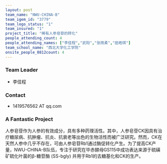 ```yaml
---
layout: post
team_name: "NWU-CHINA-B"
team_igem_id: "3779"
team_logo_status: "1"
team_insured: "1"
project_title: "稀有人参皂苷的转化"
people_attending_count: 4
people_attending_names: ["李佳程","武阳","张雨柔","屈皓琪"]
team_school_name: "西北大学化工学院"
onsite_people_0812count: 4
---
```



### Team Leader
* 李佳程

### Contact
* 1419576562 AT qq.com

### A Fantastic Project

人参皂苷作为人参的有效成分，具有多种药理活性。其中，人参皂苷CK因具有治疗糖尿病、抗肿瘤、抗炎、抗衰老等出色的生物活性而被广泛研究。然而，CK在天然人参中几乎不存在，可由人参皂苷Rb1通过酶促转化产生。为了提高CK产量，NWU-CHINA-B队伍，专注于研究在毕赤酵母GS115中成功表达来源于硫磺矿硫化叶菌的β-糖苷酶 (SS-bgly) 并用于Rb1的去糖基化和CK的生产。
